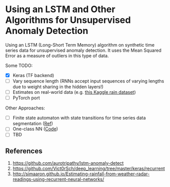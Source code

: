 # Using an LSTM and Other Algorithms for Unsupervised Anomaly Detection

Using an LSTM (Long-Short Term Memory) algorithm on synthetic time series data for unsupervised anomaly detection.  It uses the Mean Squared Error as a measure of outliers in this type of data. 

Some TODO:
- [x] Keras (TF backend)
- [ ] Vary sequence length (RNNs accept input sequences of varying lengths due to weight sharing in the hidden layers!)
- [ ] Estimates on real-world data (e.g. [this Kaggle rain dataset](https://www.kaggle.com/c/how-much-did-it-rain-ii/data))
- [ ] PyTorch port

Other Approaches:
- [ ] Finite state automaton with state transitions for time series data segmentation ([Ref](https://www.researchgate.net/publication/220204638_Learning_States_and_Rules_for_Detecting_Anomalies_in_Time_Series?_sg=wtAtrT6qNOh-plUIkp9zbG3ENZac6c7kXN_WJaNHgal02MbaRuNof8kSy8_uOg0rOLLIo8PhGQ))
- [ ] One-class NN ([Code](https://github.com/raghavchalapathy/oc-nn))
- [ ] TBD

## References

1.  https://github.com/aurotripathy/lstm-anomaly-detect
2.  https://github.com/Vict0rSch/deep_learning/tree/master/keras/recurrent
3.  http://simaaron.github.io/Estimating-rainfall-from-weather-radar-readings-using-recurrent-neural-networks/
